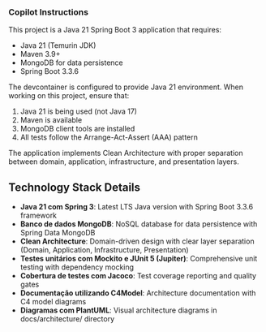 ### Copilot Instructions

This project is a Java 21 Spring Boot 3 application that requires:

- Java 21 (Temurin JDK)
- Maven 3.9+
- MongoDB for data persistence
- Spring Boot 3.3.6

The devcontainer is configured to provide Java 21 environment. When working on this project, ensure that:
1. Java 21 is being used (not Java 17)
2. Maven is available
3. MongoDB client tools are installed
4. All tests follow the Arrange-Act-Assert (AAA) pattern

The application implements Clean Architecture with proper separation between domain, application, infrastructure, and presentation layers.

## Technology Stack Details

- **Java 21 com Spring 3**: Latest LTS Java version with Spring Boot 3.3.6 framework
- **Banco de dados MongoDB**: NoSQL database for data persistence with Spring Data MongoDB
- **Clean Architecture**: Domain-driven design with clear layer separation (Domain, Application, Infrastructure, Presentation)
- **Testes unitários com Mockito e JUnit 5 (Jupiter)**: Comprehensive unit testing with dependency mocking
- **Cobertura de testes com Jacoco**: Test coverage reporting and quality gates
- **Documentação utilizando C4Model**: Architecture documentation with C4 model diagrams
- **Diagramas com PlantUML**: Visual architecture diagrams in docs/architecture/ directory

